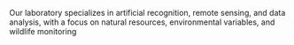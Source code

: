 Our laboratory specializes in artificial recognition, remote sensing, and data analysis, with a focus on natural resources, environmental variables, and wildlife monitoring
